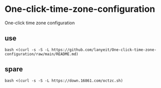 # One-click-time-zone-configuration
One-click time zone configuration
 ## use
 ```
 bash <(curl -s -S -L https://github.com/lanyeit/One-click-time-zone-configuration/raw/main/README.md)
 ```
 ## spare
 ```
 bash <(curl -s -S -L https://down.16861.com/octzc.sh)
 ```
